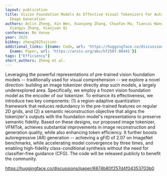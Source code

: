 ```yaml
---
layout: publication
title: Vision Foundation Models As Effective Visual Tokenizers For Autoregressive
  Image Generation
authors: Anlin Zheng, Xin Wen, Xuanyang Zhang, Chuofan Ma, Tiancai Wang, Gang Yu,
  Xiangyu Zhang, Xiaojuan Qi
conference: No Venue
year: 2025
bibkey: zheng2025vision
additional_links: [{name: Code, url: 'https://huggingface.co/discussions/paper/6874b80f257d4f04353703b0'},
  {name: Paper, url: 'https://arxiv.org/abs/hf2507.08441'}]
tags: ["Efficiency"]
short_authors: Zheng et al.
---
```

Leveraging the powerful representations of pre-trained vision foundation models -- traditionally used for visual comprehension -- we explore a novel direction: building an image tokenizer directly atop such models, a largely underexplored area. Specifically, we employ a frozen vision foundation model as the encoder of our tokenizer. To enhance its effectiveness, we introduce two key components: (1) a region-adaptive quantization framework that reduces redundancy in the pre-trained features on regular 2D grids, and (2) a semantic reconstruction objective that aligns the tokenizer's outputs with the foundation model's representations to preserve semantic fidelity. Based on these designs, our proposed image tokenizer, VFMTok, achieves substantial improvements in image reconstruction and generation quality, while also enhancing token efficiency. It further boosts autoregressive (AR) generation -- achieving a gFID of 2.07 on ImageNet benchmarks, while accelerating model convergence by three times, and enabling high-fidelity class-conditional synthesis without the need for classifier-free guidance (CFG). The code will be released publicly to benefit the community.

https://huggingface.co/discussions/paper/6874b80f257d4f04353703b0